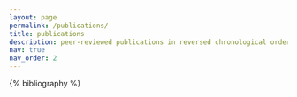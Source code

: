```yaml
---
layout: page
permalink: /publications/
title: publications
description: peer-reviewed publications in reversed chronological order.
nav: true
nav_order: 2
---
```


<!-- _pages/publications.md -->
<div class="publications">

{% bibliography %}

</div>
